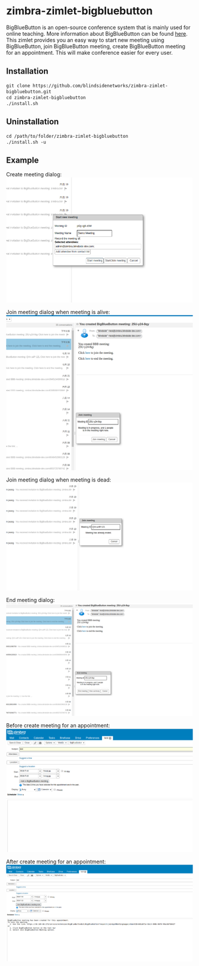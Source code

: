 # zimbra-zimlet-bigbluebutton

BigBlueButton is an open-source conference system that is mainly used for online teaching. More information about BigBlueButton can be found [here](https://bigbluebutton.org/ "BigBlueButton").  
This zimlet provides you an easy way to start new meeting using BigBlueButton, join BigBlueButton meeting, create BigBlueButton meeting for an appointment. This will make conference easier for every user.

## Installation
```
git clone https://github.com/blindsidenetworks/zimbra-zimlet-bigbluebutton.git
cd zimbra-zimlet-bigbluebutton 
./install.sh  
```
## Uninstallation
```
cd /path/to/folder/zimbra-zimlet-bigbluebutton
./install.sh -u
```
## Example

Create meeting dialog:  
![ScreenShot](/screenshot/start_meeting_dialog.png?raw=true "Start Meeting")  

Join meeting dialog when meeting is alive:  
![ScreenShot](/screenshot/join_meeting_dialog.png?raw=true "Join Active Meeting")  

Join meeting dialog when meeting is dead:  
![ScreenShot](/screenshot/join_meeting_dialog_meeting_ended.png?raw=true "Join Ended Meeting")  

End meeting dialog:  
![ScreenShot](/screenshot/end_meeting_dialog.png?raw=true "End Meeting")

Before create meeting for an appointment:  
![ScreenShot](/screenshot/appointment_before.png?raw=true "Appointment")  

After create meeting for an appointment:  
![ScreenShot](/screenshot/appointment.png?raw=true "Appointment")  
